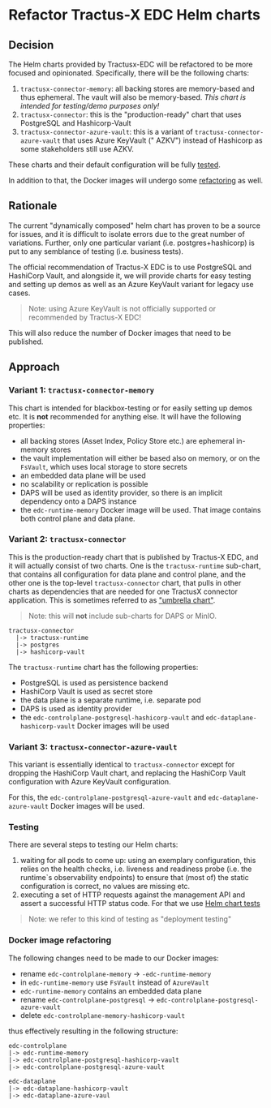 # Refactor Tractus-X EDC Helm charts

## Decision

The Helm charts provided by Tractusx-EDC will be refactored to be more focused and opinionated. Specifically, there will
be the following charts:

1. `tractusx-connector-memory`: all backing stores are memory-based and thus ephemeral. The vault will also be
   memory-based. _This chart is intended for testing/demo purposes only!_
2. `tractusx-connector`: this is the "production-ready" chart that uses PostgreSQL and Hashicorp-Vault
3. `tractusx-connector-azure-vault`: this is a variant of `tractusx-connector-azure-vault` that uses Azure KeyVault ("
   AZKV") instead
   of Hashicorp as some stakeholders still use AZKV.

These charts and their default configuration will be fully [tested](#testing).

In addition to that, the Docker images will undergo some [refactoring](#docker-image-refactoring) as well.

## Rationale

The current "dynamically composed" helm chart has proven to be a source for issues, and it is difficult to isolate
errors due to the great number of variations. Further, only one particular variant (i.e. postgres+hashicorp) is put to
any semblance of testing (i.e. business tests).

The official recommendation of Tractus-X EDC is to use PostgreSQL and HashiCorp Vault, and alongside it, we will provide
charts for easy testing and setting up demos as well as an Azure KeyVault variant for legacy use cases.

> Note: using Azure KeyVault is not officially supported or recommended by Tractus-X EDC!

This will also reduce the number of Docker images that need to be published.

## Approach

### Variant 1: `tractusx-connector-memory`

This chart is intended for blackbox-testing or for easily setting up demos etc. It is **not** recommended for anything
else. It will have the following properties:

- all backing stores (Asset Index, Policy Store etc.) are ephemeral in-memory stores
- the vault implementation will either be based also on memory, or on the `FsVault`, which uses local storage to store
  secrets
- an embedded data plane will be used
- no scalability or replication is possible
- DAPS will be used as identity provider, so there is an implicit dependency onto a DAPS instance
- the `edc-runtime-memory` Docker image will be used. That image contains both control plane and data plane.

### Variant 2: `tractusx-connector`

This is the production-ready chart that is published by Tractus-X EDC, and it will actually consist of two charts. One is
the `tractusx-runtime` sub-chart, that contains all configuration for data plane and control plane, and the other one is
the top-level `tractusx-connector` chart, that pulls in other charts as dependencies that are needed for one TractusX
connector application. This is sometimes referred to
as ["umbrella chart"](https://helm.sh/docs/howto/charts_tips_and_tricks/#complex-charts-with-many-dependencies).

> Note: this will **not** include sub-charts for DAPS or MinIO.

```shell
tractusx-connector
  |-> tractusx-runtime
  |-> postgres
  |-> hashicorp-vault
```

The `tractusx-runtime` chart has the following properties:

- PostgreSQL is used as persistence backend
- HashiCorp Vault is used as secret store
- the data plane is a separate runtime, i.e. separate pod
- DAPS is used as identity provider
- the `edc-controlplane-postgresql-hashicorp-vault` and `edc-dataplane-hashicorp-vault` Docker images will be used

### Variant 3: `tractusx-connector-azure-vault`

This variant is essentially identical to `tractusx-connector` except for dropping the HashiCorp Vault chart, and
replacing the HashiCorp Vault configuration with Azure KeyVault configuration.

For this, the `edc-controlplane-postgresql-azure-vault` and `edc-dataplane-azure-vault` Docker images will be used.

### Testing

There are several steps to testing our Helm charts:

1. waiting for all pods to come up: using an exemplary configuration, this relies on the health checks, i.e. liveness
   and readiness probe (i.e. the runtime`s observability endpoints) to ensure that (most of) the static
   configuration is correct, no values are missing etc.
2. executing a set of HTTP requests against the management API and assert a successful HTTP status code. For that we
   use [Helm chart tests](https://helm.sh/docs/topics/chart_tests/)

> Note: we refer to this kind of testing as "deployment testing"

### Docker image refactoring

The following changes need to be made to our Docker images:

- rename `edc-controlplane-memory` -> `-edc-runtime-memory`
- in `edc-runtime-memory` use `FsVault` instead of `AzureVault`
- `edc-runtime-memory` contains an embedded data plane
- rename `edc-controlplane-postgresql` -> `edc-controlplane-postgresql-azure-vault`
- delete `edc-controlplane-memory-hashicorp-vault`

thus effectively resulting in the following structure:

```shell
edc-controlplane
|-> edc-runtime-memory
|-> edc-controlplane-postgresql-hashicorp-vault
|-> edc-controlplane-postgresql-azure-vault

edc-dataplane
|-> edc-dataplane-hashicorp-vault
|-> edc-dataplane-azure-vaul
```
